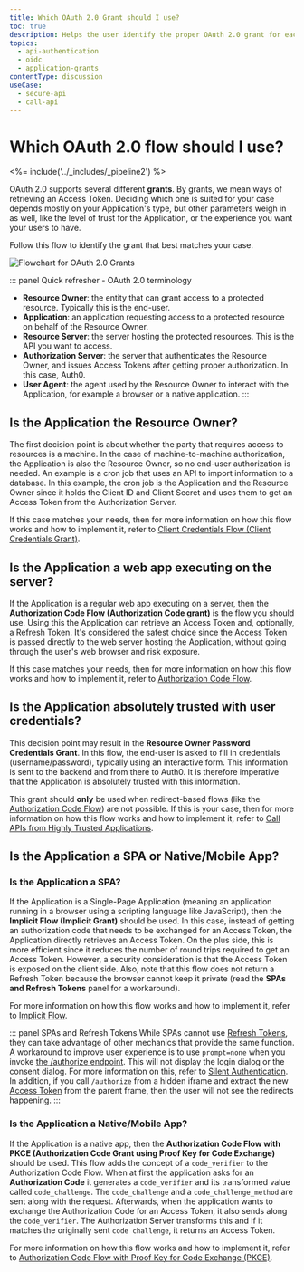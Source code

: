 ```yaml
---
title: Which OAuth 2.0 Grant should I use?
toc: true
description: Helps the user identify the proper OAuth 2.0 grant for each use case.
topics:
  - api-authentication
  - oidc
  - application-grants
contentType: discussion
useCase:
  - secure-api
  - call-api
---
```


# Which OAuth 2.0 flow should I use?

<%= include('../_includes/_pipeline2') %>

OAuth 2.0 supports several different **grants**. By grants, we mean ways of retrieving an Access Token. Deciding which one is suited for your case depends mostly on your Application's type, but other parameters weigh in as well, like the level of trust for the Application, or the experience you want your users to have.

Follow this flow to identify the grant that best matches your case.

![Flowchart for OAuth 2.0 Grants](/media/articles/api-auth/oauth2-grants-flow.png)

::: panel Quick refresher - OAuth 2.0 terminology
- **Resource Owner**: the entity that can grant access to a protected resource. Typically this is the end-user.
- **Application**: an application requesting access to a protected resource on behalf of the Resource Owner.
- **Resource Server**: the server hosting the protected resources. This is the API you want to access.
- **Authorization Server**: the server that authenticates the Resource Owner, and issues Access Tokens after getting proper authorization. In this case, Auth0.
- **User Agent**: the agent used by the Resource Owner to interact with the Application, for example a browser or a native application.
:::

## Is the Application the Resource Owner?

The first decision point is about whether the party that requires access to resources is a machine. In the case of machine-to-machine authorization, the Application is also the Resource Owner, so no end-user authorization is needed. An example is a cron job that uses an API to import information to a database. In this example, the cron job is the Application and the Resource Owner since it holds the Client ID and Client Secret and uses them to get an Access Token from the Authorization Server.

If this case matches your needs, then for more information on how this flow works and how to implement it, refer to [Client Credentials Flow (Client Credentials Grant)](/flows/concepts/client-credentials).

## Is the Application a web app executing on the server?

If the Application is a regular web app executing on a server, then the **Authorization Code Flow (Authorization Code grant)** is the flow you should use. Using this the Application can retrieve an Access Token and, optionally, a Refresh Token. It's considered the safest choice since the Access Token is passed directly to the web server hosting the Application, without going through the user's web browser and risk exposure.

If this case matches your needs, then for more information on how this flow works and how to implement it, refer to [Authorization Code Flow](/flows/concepts/auth-code).

## Is the Application absolutely trusted with user credentials?

This decision point may result in the **Resource Owner Password Credentials Grant**. In this flow, the end-user is asked to fill in credentials (username/password), typically using an interactive form. This information is sent to the backend and from there to Auth0. It is therefore imperative that the Application is absolutely trusted with this information.

This grant should **only** be used when redirect-based flows (like the [Authorization Code Flow](/flows/concepts/auth-code)) are not possible. If this is your case, then for more information on how this flow works and how to implement it, refer to [Call APIs from Highly Trusted Applications](/api-auth/grant/password).

## Is the Application a SPA or Native/Mobile App?

### Is the Application a SPA?

If the Application is a Single-Page Application (meaning an application running in a browser using a scripting language like JavaScript), then the **Implicit Flow (Implicit Grant)** should be used. In this case, instead of getting an authorization code that needs to be exchanged for an Access Token, the Application directly retrieves an Access Token. On the plus side, this is more efficient since it reduces the number of round trips required to get an Access Token. However, a security consideration is that the Access Token is exposed on the client side. Also, note that this flow does not return a Refresh Token because the browser cannot keep it private (read the __SPAs and Refresh Tokens__ panel for a workaround).

For more information on how this flow works and how to implement it, refer to [Implicit Flow](/flows/concepts/implicit).

::: panel SPAs and Refresh Tokens
While SPAs cannot use [Refresh Tokens](/tokens/refresh-token), they can take advantage of other mechanics that provide the same function. A workaround to improve user experience is to use `prompt=none` when you invoke [the /authorize endpoint](/api/authentication#implicit-grant). This will not display the login dialog or the consent dialog. For more information on this, refer to [Silent Authentication](/api-auth/tutorials/silent-authentication). In addition, if you call `/authorize` from a hidden iframe and extract the new [Access Token](/tokens/overview-access-tokens) from the parent frame, then the user will not see the redirects happening.
:::

### Is the Application a Native/Mobile App?

If the Application is a native app, then the **Authorization Code Flow with PKCE (Authorization Code Grant using Proof Key for Code Exchange)** should be used. This flow adds the concept of a `code_verifier` to the Authorization Code Flow. When at first the application asks for an **Authorization Code** it generates a `code_verifier` and its transformed value called `code_challenge`. The `code_challenge` and a `code_challenge_method` are sent along with the request. Afterwards, when the application wants to exchange the Authorization Code for an Access Token, it also sends along the `code_verifier`. The Authorization Server transforms this and if it matches the originally sent `code challenge`, it returns an Access Token.

For more information on how this flow works and how to implement it, refer to [Authorization Code Flow with Proof Key for Code Exchange (PKCE)](/flows/concepts/auth-code-pkce).

